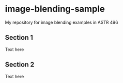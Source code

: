# image-blending-sample

My repository for image blending examples in ASTR 496

## Section 1

Text here

## Section 2

Text here
